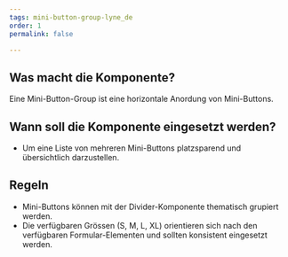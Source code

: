 ```yaml
---
tags: mini-button-group-lyne_de
order: 1
permalink: false

---
```


## Was macht die Komponente?
Eine Mini-Button-Group ist eine horizontale Anordung von Mini-Buttons.

## Wann soll die Komponente eingesetzt werden?
* Um eine Liste von mehreren Mini-Buttons platzsparend und übersichtlich darzustellen.

## Regeln
* Mini-Buttons können mit der Divider-Komponente thematisch grupiert werden.
* Die verfügbaren Grössen (S, M, L, XL) orientieren sich nach den verfügbaren Formular-Elementen und sollten konsistent eingesetzt werden. 
